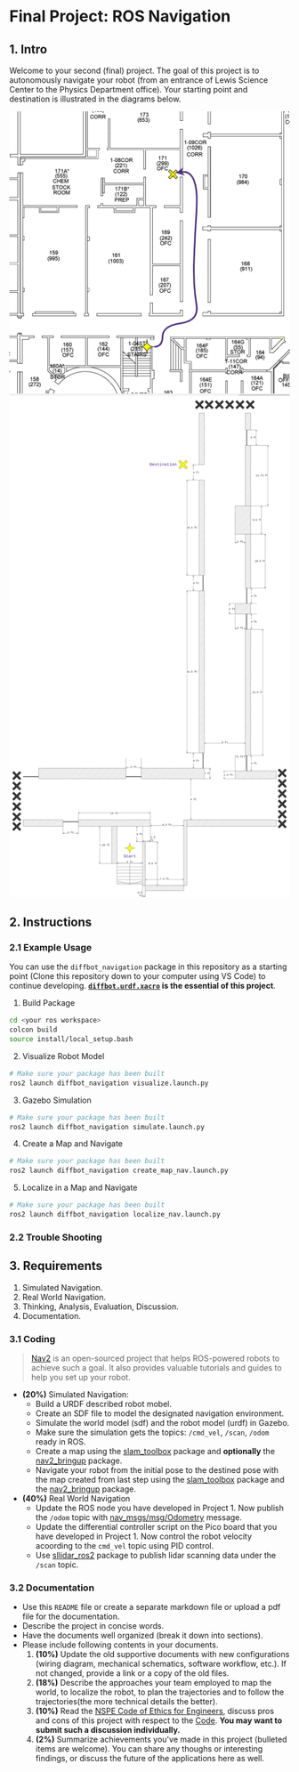 # Final Project: ROS Navigation

## 1. Intro
Welcome to your second (final) project. The goal of this project is to autonomously navigate your robot (from an entrance of Lewis Science Center to the Physics Department office). Your starting point and destination is illustrated in the diagrams below. 

![path](figures/lsc_nav_floorplan.png)
![dimensions](figures/lsc_nav_dimensions.png)

## 2. Instructions
### 2.1 Example Usage
You can use the `diffbot_navigation` package in this repository as a starting point (Clone this repository down to your computer using VS Code) to continue developing. **[`diffbot.urdf.xacro`](diffbot_navigation/urdf/diffbot.urdf.xacro) is the essential of this project**.

1. Build Package
```bash
cd <your ros workspace>
colcon build
source install/local_setup.bash
```
2. Visualize Robot Model 
```bash
# Make sure your package has been built
ros2 launch diffbot_navigation visualize.launch.py
```
3. Gazebo Simulation 
```bash
# Make sure your package has been built
ros2 launch diffbot_navigation simulate.launch.py
```
4. Create a Map and Navigate
```bash
# Make sure your package has been built
ros2 launch diffbot_navigation create_map_nav.launch.py
```
5. Localize in a Map and Navigate
```bash
# Make sure your package has been built
ros2 launch diffbot_navigation localize_nav.launch.py
```

### 2.2 Trouble Shooting



## 3. Requirements
1. Simulated Navigation.
2. Real World Navigation.
3. Thinking, Analysis, Evaluation, Discussion.
4. Documentation. 

### 3.1 Coding
> [Nav2](https://navigation.ros.org/index.html) is an open-sourced project that helps ROS-powered robots to achieve such a goal. It also provides valuable tutorials and guides to help you set up your robot. 
- **(20%)** Simulated Navigation:
    - Build a URDF described robot mobel.
    - Create an SDF file to model the designated navigation environment.
    - Simulate the world model (sdf) and the robot model (urdf) in Gazebo.
    - Make sure the simulation gets the topics: `/cmd_vel`, `/scan`, `/odom` ready in ROS. 
    - Create a map using the [slam_toolbox](https://github.com/SteveMacenski/slam_toolbox) package and **optionally** the [nav2_bringup](https://github.com/ros-planning/navigation2/tree/main/nav2_bringup) package.
    - Navigate your robot from the initial pose to the destined pose with the map created from last step using the [slam_toolbox](https://github.com/SteveMacenski/slam_toolbox) package and the [nav2_bringup](https://github.com/ros-planning/navigation2/tree/main/nav2_bringup) package.
- **(40%)** Real World Navigation
    - Update the ROS node you have developed in Project 1. Now publish the `/odom` topic with [nav_msgs/msg/Odometry](https://docs.ros2.org/foxy/api/nav_msgs/msg/Odometry.html) message.
    - Update the differential controller script on the Pico board that you have developed in Project 1. Now control the robot velocity acoording to the `cmd_vel` topic using PID control.
    - Use [sllidar_ros2](https://github.com/Slamtec/sllidar_ros2) package to publish lidar scanning data under the `/scan` topic.
    
### 3.2 Documentation
- Use this `README` file or create a separate markdown file or upload a pdf file for the documentation.
- Describe the project in concise words. 
- Have the documents well organized (break it down into sections). 
- Please include following contents in your documents.
    1. **(10%)** Update the old supportive documents with new configurations (wiring diagram, mechanical schematics, software workflow, etc.). If not changed, provide a link or a copy of the old files.
    2. **(18%)** Describe the approaches your team employed to map the world, to localize the robot, to plan the trajectories and to follow the trajectories(the more technical details the better).
    3. **(10%)** Read the [NSPE Code of Ethics for Engineers](https://www.nspe.org/resources/ethics/code-ethics), discuss pros and cons of this project with respect to the [Code](https://www.nspe.org/resources/ethics/code-ethics). **You may want to submit such a discussion individually.** 
    5. **(2%)** Summarize achievements you've made in this project (bulleted items are welcome). You can share any thoughs or interesting findings, or discuss the future of the applications here as well.

